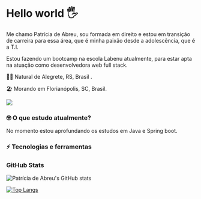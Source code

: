 # Hello world 🖐

Me chamo Patrícia de Abreu, sou formada em direito e estou em transição de carreira para essa área, que é minha paixão desde a adolescência, que é a T.I. 

Estou fazendo um bootcamp na escola Labenu atualmente, para estar apta na atuação como desenvolvedora web full stack.



👶🏻 Natural de Alegrete, RS, Brasil . 

🏖 Morando em Florianópolis, SC, Brasil.



[<img src="https://img.shields.io/badge/linkedin-%230077B5.svg?&style=for-the-badge&logo=linkedin&logoColor=white" />](https://www.linkedin.com/in/patricia-de-abreu-otarao/)





### 🤓 O que estudo atualmente?

No momento estou aprofundando os estudos em Java e Spring boot.



### ⚡️ Tecnologias e ferramentas 





### GitHub Stats

![Patrícia de Abreu's GitHub stats](https://github-readme-stats.vercel.app/api?username=patriciadeabreu&theme=THEME_OMNI=true)

[![Top Langs](https://github-readme-stats.vercel.app/api/top-langs/?username=patriciadeabreu&layout=compact)](https://github.com/anuraghazra/github-readme-stats)
